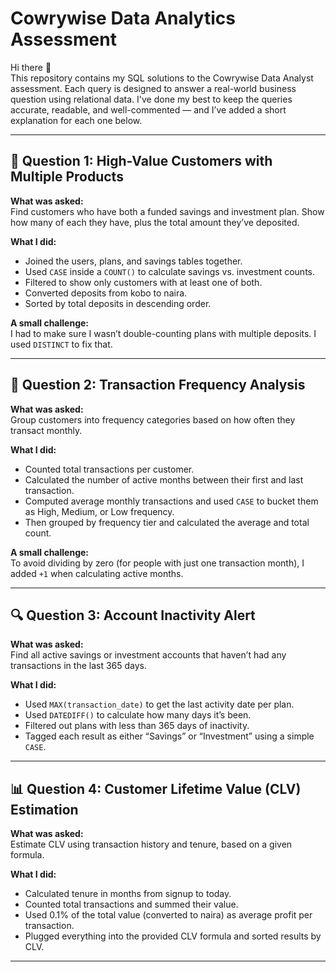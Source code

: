 # Cowrywise Data Analytics Assessment

Hi there 👋  
This repository contains my SQL solutions to the Cowrywise Data Analyst assessment. Each query is designed to answer a real-world business question using relational data. I've done my best to keep the queries accurate, readable, and well-commented — and I’ve added a short explanation for each one below.

---

## 🧩 Question 1: High-Value Customers with Multiple Products

**What was asked:**  
Find customers who have both a funded savings and investment plan. Show how many of each they have, plus the total amount they’ve deposited.

**What I did:**  
- Joined the users, plans, and savings tables together.
- Used `CASE` inside a `COUNT()` to calculate savings vs. investment counts.
- Filtered to show only customers with at least one of both.
- Converted deposits from kobo to naira.
- Sorted by total deposits in descending order.

**A small challenge:**  
I had to make sure I wasn’t double-counting plans with multiple deposits. I used `DISTINCT` to fix that.

---

## 🔄 Question 2: Transaction Frequency Analysis

**What was asked:**  
Group customers into frequency categories based on how often they transact monthly.

**What I did:**  
- Counted total transactions per customer.
- Calculated the number of active months between their first and last transaction.
- Computed average monthly transactions and used `CASE` to bucket them as High, Medium, or Low frequency.
- Then grouped by frequency tier and calculated the average and total count.

**A small challenge:**  
To avoid dividing by zero (for people with just one transaction month), I added `+1` when calculating active months.

---

## 🔍 Question 3: Account Inactivity Alert

**What was asked:**  
Find all active savings or investment accounts that haven’t had any transactions in the last 365 days.

**What I did:**  
- Used `MAX(transaction_date)` to get the last activity date per plan.
- Used `DATEDIFF()` to calculate how many days it’s been.
- Filtered out plans with less than 365 days of inactivity.
- Tagged each result as either “Savings” or “Investment” using a simple `CASE`.

---

## 📊 Question 4: Customer Lifetime Value (CLV) Estimation

**What was asked:**  
Estimate CLV using transaction history and tenure, based on a given formula.

**What I did:**  
- Calculated tenure in months from signup to today.
- Counted total transactions and summed their value.
- Used 0.1% of the total value (converted to naira) as average profit per transaction.
- Plugged everything into the provided CLV formula and sorted results by CLV.




---